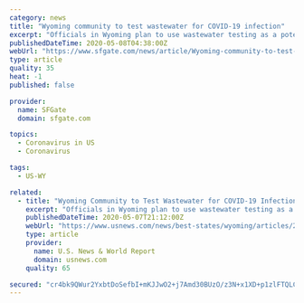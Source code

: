 ```yaml
---
category: news
title: "Wyoming community to test wastewater for COVID-19 infection"
excerpt: "Officials in Wyoming plan to use wastewater testing as a potential method for detecting levels of COVID-19 infections among the public. The city of Cody and Park County expect to begin operating a machine that uses wastewater-based epidemiology to test for the coronavirus,"
publishedDateTime: 2020-05-08T04:38:00Z
webUrl: "https://www.sfgate.com/news/article/Wyoming-community-to-test-wastewater-for-COVID-19-15254743.php"
type: article
quality: 35
heat: -1
published: false

provider:
  name: SFGate
  domain: sfgate.com

topics:
  - Coronavirus in US
  - Coronavirus

tags:
  - US-WY

related:
  - title: "Wyoming Community to Test Wastewater for COVID-19 Infection"
    excerpt: "Officials in Wyoming plan to use wastewater testing as a potential method for detecting levels of COVID-19 infections among the public."
    publishedDateTime: 2020-05-07T21:12:00Z
    webUrl: "https://www.usnews.com/news/best-states/wyoming/articles/2020-05-07/wyoming-community-to-test-wastewater-for-covid-19-infection"
    type: article
    provider:
      name: U.S. News & World Report
      domain: usnews.com
    quality: 65

secured: "cr4bk9QWur2YxbtDoSefbI+mKJJwO2+j7Amd30BUzO/z3N+x1XD+p1zlFTQLClesf6z/oFPMTOKTBKaQ8tm5W8rQvS4BqC8sbrYJHPYScaXam6G6vnppPx/pLhE5vAXdTElngkoIQcoMqybITStikyuzLFqvjR9sPsL5idEn6RvKdzylv5gXeOLd97vb9kUrmaBuABQcnQF5wktyZbY6WymQCml4KDO2Ig1zqBASapfhqVgtRg0ic71z9+mjF+6ZiTWfMvdTzGgRssxq+UoQeKaGfEO4jQX0qxXixI5/68uzkZhYFANa9I913E/+fxfh;FlSVtz7/FJ4DCctcqFPxnA=="
---
```


